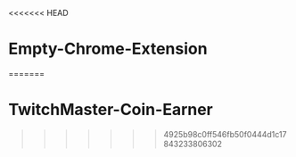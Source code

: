 <<<<<<< HEAD
# Empty-Chrome-Extension
=======
# TwitchMaster-Coin-Earner
>>>>>>> 4925b98c0ff546fb50f0444d1c17843233806302
